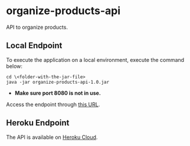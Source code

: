 # organize-products-api
API to organize products.

## Local Endpoint
To execute the application on a local environment, execute the command below:

```
cd \<folder-with-the-jar-file>
java -jar organize-products-api-1.0.jar
```

* **Make sure port 8080 is not in use.**

Access the endpoint through [this URL](https://localhost:8080/organize-products-api/v1/products/organize).

## Heroku Endpoint
The API is available on [Heroku Cloud](https://ancient-gorge-51255.herokuapp.com/organize-products-api/v1/products/organize).
